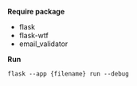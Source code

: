 **Require package**

- flask
- flask-wtf
- email_validator


**Run**

`flask --app {filename} run --debug`